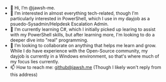 - 👋 Hi, I’m @jawsh-me.
- 👀 I’m interested in almost everything tech-related, though I'm particularly interested in PowerShell, which I use in my dayjob as a psuedo-Sysadmin/Helpdesk Escalation Admin. 
- 🌱 I’m currently learning C#, which I initially picked up learing to assist with my PowerShell skills, but after learning more, I'm looking to do a deeper dive into "real" programming.
- 💞️ I’m looking to collaborate on anything that helps me learn and grow. While I do have experience with the Open-Source community, my dayjob is currently in a Windows environment, so that's where much of my focus lies currently.
- 📫 How to reach me: github@jawsh.me (Though I likely won't reply from this address)


<!---
jawsh-me/jawsh-me is a ✨ special ✨ repository because its `README.md` (this file) appears on your GitHub profile.
You can click the Preview link to take a look at your changes.
--->

